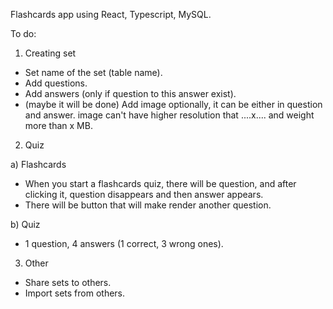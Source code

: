 Flashcards app using React, Typescript, MySQL.

To do:

1. Creating set

- Set name of the set (table name).
- Add questions.
- Add answers (only if question to this answer exist).
- (maybe it will be done) Add image optionally, it can be either in question and answer. image can't have higher resolution that ....x.... and weight more than x MB.

2. Quiz

a) Flashcards

- When you start a flashcards quiz, there will be question, and after clicking it, question disappears and then answer appears.
- There will be button that will make render another question.

b) Quiz

- 1 question, 4 answers (1 correct, 3 wrong ones).

3.  Other

- Share sets to others.
- Import sets from others.
